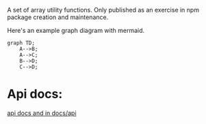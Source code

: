 A set of array utility functions. Only published as an exercise in npm package creation and maintenance.

Here's an example graph diagram with mermaid.

```mermaid
graph TD;
    A-->B;
    A-->C;
    B-->D;
    C-->D;
```

# Api docs:

[api docs and in docs/api](docs/api)
